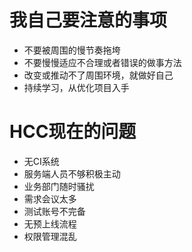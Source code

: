# 我自己要注意的事项
- 不要被周围的慢节奏拖垮
- 不要慢慢适应不合理或者错误的做事方法
- 改变或推动不了周围环境，就做好自己
- 持续学习，从优化项目入手

# HCC现在的问题
- 无CI系统
- 服务端人员不够积极主动
- 业务部门随时骚扰
- 需求会议太多
- 测试账号不完备
- 无预上线流程
- 权限管理混乱
